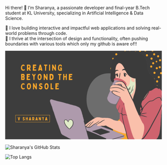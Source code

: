 Hi there! 👋
I’m Sharanya, a passionate developer and final-year B.Tech student at KL University, specializing in Artificial Intelligence & Data Science.

🚀 I love building interactive and impactful web applications and solving real-world problems through code.  
🎯 I thrive at the intersection of design and functionality, often pushing boundaries with various tools which only my github is aware of!!

<img src="https://github.com/V-Sharanya/V-Sharanya/blob/main/profile%20banner.png" alt="banner that says probably everything about Sharanya">

![Sharanya's GitHub Stats](https://github-readme-stats.vercel.app/api?username=V-Sharanya&show_icons=true&theme=radical)

![Top Langs](https://github-readme-stats.vercel.app/api/top-langs/?username=V-Sharanya&layout=compact&theme=radical)



<!--
**V-Sharanya/V-Sharanya** is a ✨ _special_ ✨ repository because its `README.md` (this file) appears on your GitHub profile.

Here are some ideas to get you started:

- 🔭 I’m currently working on ...
- 🌱 I’m currently learning ...
- 👯 I’m looking to collaborate on ...
- 🤔 I’m looking for help with ...
- 💬 Ask me about ...
- 📫 How to reach me: ...
- 😄 Pronouns: ...
- ⚡ Fun fact: ...
-->
